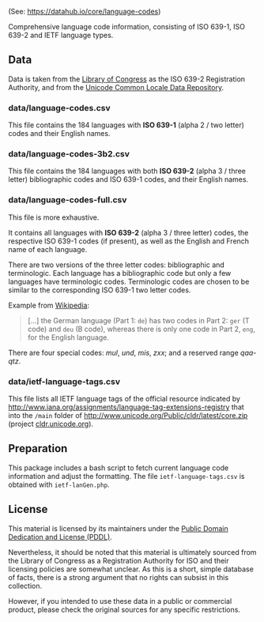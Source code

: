 (See: https://datahub.io/core/language-codes)




Comprehensive language code information, consisting of ISO 639-1, ISO 639-2 and IETF language types.

## Data

Data is taken from the [Library of Congress](http://www.loc.gov/standards/iso639-2/iso639-2ra.html) as the ISO 639-2 Registration Authority, and from the [Unicode Common Locale Data Repository](http://cldr.unicode.org/).

### data/language-codes.csv 

This file contains the 184 languages with __ISO 639-1__ (alpha 2 / two letter) codes and their English names.

### data/language-codes-3b2.csv 

This file contains the 184 languages with both __ISO 639-2__ (alpha 3 / three letter) bibliographic codes and ISO 639-1 codes, and their English names.

### data/language-codes-full.csv

This file is more exhaustive.

It contains all languages with __ISO 639-2__ (alpha 3 / three letter) codes, the respective ISO 639-1 codes (if present), as well as the English and French name of each language.

There are two versions of the three letter codes: bibliographic and terminologic. Each language has a bibliographic code but only a few languages have terminologic codes. Terminologic codes are chosen to be similar to the corresponding ISO 639-1 two letter codes.

Example from [Wikipedia](https://en.wikipedia.org/wiki/ISO_639#Relations_between_the_parts):
> [...] the German language (Part 1: `de`) has two codes in Part 2: `ger` (T code) and `deu` (B code), whereas there is only one code in Part 2, `eng`, for the English language.

There are four special codes: *mul*, *und*, *mis*, *zxx*; and a reserved range *qaa-qtz*.

### data/ietf-language-tags.csv

This file lists all IETF language tags of the official resource indicated by http://www.iana.org/assignments/language-tag-extensions-registry 
that into the `/main` folder of http://www.unicode.org/Public/cldr/latest/core.zip (project [cldr.unicode.org](http://cldr.unicode.org)).

## Preparation

This package includes a bash script to fetch current language code information and adjust the formatting.
The file `ietf-language-tags.csv` is obtained with `ietf-lanGen.php`.

## License

This material is licensed by its maintainers under the [Public Domain Dedication and License (PDDL)](http://opendatacommons.org/licenses/pddl/1.0/).

Nevertheless, it should be noted that this material is ultimately sourced from the Library of Congress as a Registration Authority for ISO and their licensing policies are somewhat unclear. As this is a short, simple database of facts, there is a strong argument that no rights can subsist in this collection.

However, if you intended to use these data in a public or commercial product, please check the original sources for any specific restrictions.
